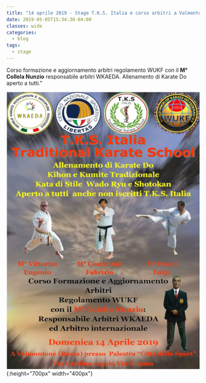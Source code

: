 ```yaml
---
title: "14 aprile 2019 - Stage T.K.S. Italia e corso arbitri a Valmontone (RM)"
date: 2019-05-05T15:34:30-04:00
classes: wide
categories:
  - blog
tags:
  - stage
---
```


Corso formazione e aggiornamento arbitri regolamento WUKF con il **M° Collela Nunzio** responsabile arbitri WKAEDA.
Allenamento di Karate Do aperto a tutti."

![alt](/images/20190414/20190414.jpg){:height="700px" width="400px"}
